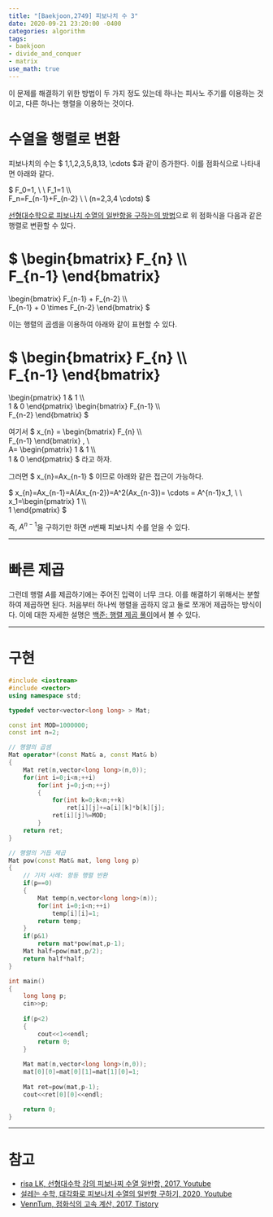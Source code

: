 ```yaml
---
title: "[Baekjoon,2749] 피보나치 수 3"
date: 2020-09-21 23:20:00 -0400
categories: algorithm 
tags:
- baekjoon 
- divide_and_conquer
- matrix 
use_math: true
---
```

이 문제를 해결하기 위한 방법이 두 가지 정도 있는데 하나는 피사노 주기를 이용하는 것이고, 다른 하나는 행렬을 이용하는 것이다. 

# 수열을 행렬로 변환 
피보나치의 수는 $ 1,1,2,3,5,8,13, \cdots $과 같이 증가한다. 이를 점화식으로 나타내면 아래와 같다. 

$ F_0=1, \ \ F_1=1 \\\\  
F_n=F_{n-1}+F_{n-2} \ \ (n=2,3,4 \cdots) $

[선형대수학으로 피보나치 수열의 일반항을 구하는의 방법](https://www.youtube.com/watch?v=3h2exMPMzdc)으로 위 점화식을 다음과 같은 행렬로 변환할 수 있다.  

$ \begin{bmatrix}
F_{n} \\\\  
F_{n-1}
\end{bmatrix}
=
\begin{bmatrix}
F_{n-1} + F_{n-2} \\\\  
F_{n-1} + 0 \times F_{n-2}
\end{bmatrix} 
$ 

이는 행렬의 곱셈을 이용하여 아래와 같이 표현할 수 있다. 

$ \begin{bmatrix}
F_{n} \\\\  
F_{n-1}
\end{bmatrix}
=
\begin{pmatrix}
1 & 1 \\\\  
1 & 0
\end{pmatrix}
\begin{bmatrix}
F_{n-1} \\\\  
F_{n-2}
\end{bmatrix} 
$ 

여기서 $ x_{n} = \begin{bmatrix}
F_{n} \\\\  
F_{n-1}
\end{bmatrix} , \ \
A= \begin{pmatrix}
1 & 1 \\\\  
1 & 0
\end{pmatrix} $ 라고 하자. 

그러면 $ x_{n}=Ax_{n-1} $ 이므로 아래와 같은 접근이 가능하다. 

$ x_{n}=Ax_{n-1}=A(Ax_{n-2})=A^2(Ax_{n-3})= \cdots = A^{n-1}x_1, \ \ 
x_1=\begin{pmatrix}
1 \\\\  
1
\end{pmatrix} $ 

즉, $A^{n-1}$을 구하기만 하면 $n$번째 피보나치 수를 얻을 수 있다. 

---

# 빠른 제곱 
그런데 행렬 $A$를 제곱하기에는 주어진 입력이 너무 크다. 이를 해결하기 위해서는 분할하여 제곱하면 된다. 
처음부터 하나씩 행렬을 곱하지 않고 둘로 쪼개어 제곱하는 방식이다. 
이에 대한 자세한 설명은 [백준: 행렬 제곱 풀이](https://jja08111.github.io/algorithm/baekjoon-10830-%ED%96%89%EB%A0%AC-%EC%A0%9C%EA%B3%B1/)에서 볼 수 있다. 

---

# 구현 
```cpp
#include <iostream>
#include <vector>
using namespace std;

typedef vector<vector<long long> > Mat;

const int MOD=1000000;
const int n=2;

// 행렬의 곱셈 
Mat operator*(const Mat& a, const Mat& b)
{
    Mat ret(n,vector<long long>(n,0));
    for(int i=0;i<n;++i)
        for(int j=0;j<n;++j)
        {
            for(int k=0;k<n;++k)
                ret[i][j]+=a[i][k]*b[k][j];
            ret[i][j]%=MOD;
        }
    return ret;
}

// 행렬의 거듭 제곱
Mat pow(const Mat& mat, long long p)
{
    // 기저 사례: 항등 행렬 반환
    if(p==0)
    {
        Mat temp(n,vector<long long>(n));
        for(int i=0;i<n;++i)
            temp[i][i]=1;
        return temp;
    }
    if(p&1)
        return mat*pow(mat,p-1);
    Mat half=pow(mat,p/2);
    return half*half;
}

int main()
{
    long long p;
    cin>>p;
    
    if(p<2)
    {
        cout<<1<<endl;
        return 0;
    }
    
    Mat mat(n,vector<long long>(n,0));
    mat[0][0]=mat[0][1]=mat[1][0]=1;
    
    Mat ret=pow(mat,p-1);
    cout<<ret[0][0]<<endl;

    return 0;
}

```

---

# 참고 
- [risa LK, 선형대수학 강의 피보나찌 수열 일반항, 2017, Youtube](https://www.youtube.com/watch?v=3h2exMPMzdc)  
- [설레는 수학, 대각화로 피보나치 수열의 일반항 구하기, 2020, Youtube](https://www.youtube.com/watch?v=uX2IsIykLJc)
- [VennTum, 점화식의 고속 계산, 2017, Tistory](https://cloge.tistory.com/33)  
